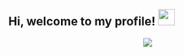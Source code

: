 <h2> Hi, welcome to my profile! <img src="https://github.com/abdoachhoubi/abdoachhoubi/blob/main/gifs/Hi.gif" width="30"></h2>
<p align='center'>
<img src="https://readme-typing-svg.herokuapp.com?color=%23FF69B4&size=25&center=true&vCenter=true&width=433&height=75&lines=I'm+Agustina+Fernández;Programmer">
</p>
